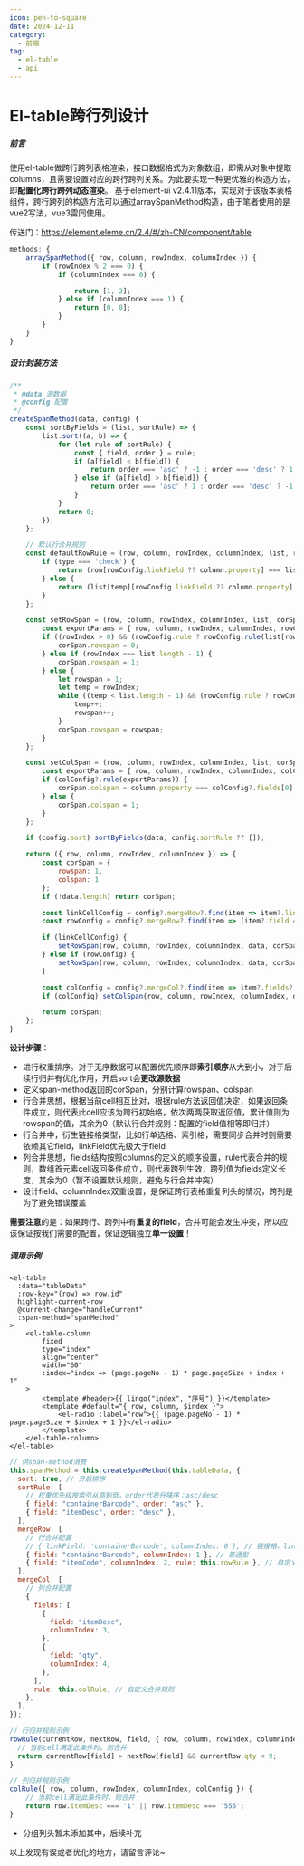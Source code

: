 ```yaml
---
icon: pen-to-square
date: 2024-12-11
category:
  - 前端
tag:
  - el-table
  - api
---
```


# El-table跨行列设计

##### 前言

使用el-table做跨行跨列表格渲染，接口数据格式为对象数组，即需从对象中提取columns，且需要设置对应的跨行跨列关系。为此要实现一种更优雅的构造方法，即**配置化跨行跨列动态渲染**。
基于element-ui v2.4.11版本，实现对于该版本表格组件，跨行跨列的构造方法可以通过arraySpanMethod构造，由于笔者使用的是vue2写法，vue3雷同使用。

传送门：https://element.eleme.cn/2.4/#/zh-CN/component/table

```javascript
methods: {
    arraySpanMethod({ row, column, rowIndex, columnIndex }) {
        if (rowIndex % 2 === 0) {
            if (columnIndex === 0) {

                return [1, 2];
            } else if (columnIndex === 1) {
                return [0, 0];
            }
        }
    }
}
```

<!-- more -->

##### 设计封装方法

```javascript
/**
 * @data 源数据
 * @config 配置
 */
createSpanMethod(data, config) {
    const sortByFields = (list, sortRule) => {
        list.sort((a, b) => {
            for (let rule of sortRule) {
                const { field, order } = rule;
                if (a[field] < b[field]) {
                    return order === 'asc' ? -1 : order === 'desc' ? 1 : 0;
                } else if (a[field] > b[field]) {
                    return order === 'asc' ? 1 : order === 'desc' ? -1 : 0;
                }
            }
            return 0;
        });
    };

    // 默认行合并规则
    const defaultRowRule = (row, column, rowIndex, columnIndex, list, rowConfig, temp, type) => {
        if (type === 'check') {
            return (row[rowConfig.linkField ?? column.property] === list[rowIndex - 1][rowConfig.linkField ?? column.property]);
        } else {
            return (list[temp][rowConfig.linkField ?? column.property] === list[temp + 1][rowConfig.linkField ?? column.property]);
        }
    };

    const setRowSpan = (row, column, rowIndex, columnIndex, list, corSpan, rowConfig) => {
        const exportParams = { row, column, rowIndex, columnIndex, rowConfig };
        if ((rowIndex > 0) && (rowConfig.rule ? rowConfig.rule(list[rowIndex - 1], row, rowConfig.linkField ?? column.property, exportParams) : defaultRowRule(row, column, rowIndex, columnIndex, list, rowConfig, null, 'check'))) {
            corSpan.rowspan = 0;
        } else if (rowIndex === list.length - 1) {
            corSpan.rowspan = 1;
        } else {
            let rowspan = 1;
            let temp = rowIndex;
            while ((temp < list.length - 1) && (rowConfig.rule ? rowConfig.rule(list[temp], list[temp + 1], rowConfig.linkField ?? column.property, exportParams) : defaultRowRule(row, column, rowIndex, columnIndex, list, rowConfig, temp))) {
                temp++;
                rowspan++;
            }
            corSpan.rowspan = rowspan;
        }
    };

    const setColSpan = (row, column, rowIndex, columnIndex, list, corSpan, colConfig) => {
        const exportParams = { row, column, rowIndex, columnIndex, colConfig };
        if (colConfig?.rule(exportParams)) {
            corSpan.colspan = column.property === colConfig?.fields[0].field ? colConfig?.fields.length : 0;
        } else {
            corSpan.colspan = 1;
        }
    };

    if (config.sort) sortByFields(data, config.sortRule ?? []);

    return ({ row, column, rowIndex, columnIndex }) => {
        const corSpan = {
            rowspan: 1,
            colspan: 1
        };
        if (!data.length) return corSpan;

        const linkCellConfig = config?.mergeRow?.find(item => item?.linkField && (item?.columnIndex === columnIndex));
        const rowConfig = config?.mergeRow?.find(item => (item?.field === column.property) && (item?.columnIndex === columnIndex));

        if (linkCellConfig) {
            setRowSpan(row, column, rowIndex, columnIndex, data, corSpan, linkCellConfig);
        } else if (rowConfig) {
            setRowSpan(row, column, rowIndex, columnIndex, data, corSpan, rowConfig);
        }

        const colConfig = config?.mergeCol?.find(item => item?.fields?.some(el => (el?.field === column.property) && (el?.columnIndex === columnIndex)));
        if (colConfig) setColSpan(row, column, rowIndex, columnIndex, data, corSpan, colConfig);

        return corSpan;
    };
}
```

**设计步骤**：

- 进行权重排序。对于无序数据可以配置优先顺序即**索引顺序**从大到小，对于后续行归并有优化作用，开启sort会**更改源数据**
- 定义span-method返回的corSpan，分别计算rowspan、colspan
- 行合并思想，根据当前cell相互比对，根据rule方法返回值决定，如果返回条件成立，则代表此cell应该为跨行初始格，依次两两获取返回值，累计值则为rowspan的值，其余为0（默认行合并规则：配置的field值相等即归并）
- 行合并中，衍生链接格类型，比如行单选格、索引格，需要同步合并时则需要依赖其它field，linkField优先级大于field
- 列合并思想，fields结构按照columns的定义的顺序设置，rule代表合并的规则，数组首元素cell返回条件成立，则代表跨列生效，跨列值为fields定义长度，其余为0（暂不设置默认规则，避免与行合并冲突）
- 设计field、columnIndex双重设置，是保证跨行表格重复列头的情况，跨列是为了避免错误覆盖

**需要注意**的是：如果跨行、跨列中有**重复的field**，合并可能会发生冲突，所以应该保证按我们需要的配置，保证逻辑独立**单一设置**！

##### 调用示例

```vue
<el-table
  :data="tableData"
  :row-key="(row) => row.id"
  highlight-current-row
  @current-change="handleCurrent"
  :span-method="spanMethod"
>
    <el-table-column
        fixed
        type="index"
        align="center"
        width="60"
        :index="index => (page.pageNo - 1) * page.pageSize + index + 1"
    >
        <template #header>{{ lingo("index", "序号") }}</template>
        <template #default="{ row, column, $index }">
            <el-radio :label="row">{{ (page.pageNo - 1) * page.pageSize + $index + 1 }}</el-radio>
        </template>
    </el-table-column>
</el-table>
```

```javascript
// 供span-method消费
this.spanMethod = this.createSpanMethod(this.tableData, {
  sort: true, // 开启排序
  sortRule: [
    // 权重优先级按索引从高到低，order代表升降序：asc/desc
    { field: "containerBarcode", order: "asc" },
    { field: "itemDesc", order: "desc" },
  ],
  mergeRow: [
    // 行合并配置
    // { linkField: 'containerBarcode', columnIndex: 0 }, // 链接格，linkField代表寄生列，优先于field
    { field: "containerBarcode", columnIndex: 1 }, // 普通型
    { field: "itemCode", columnIndex: 2, rule: this.rowRule }, // 自定义合并规则
  ],
  mergeCol: [
    // 列合并配置
    {
      fields: [
        {
          field: "itemDesc",
          columnIndex: 3,
        },
        {
          field: "qty",
          columnIndex: 4,
        },
      ],
      rule: this.colRule, // 自定义合并规则
    },
  ],
});
```

```javascript
// 行归并规则示例
rowRule(currentRow, nextRow, field, { row, column, rowIndex, columnIndex, colConfig }) {
  // 当前cell满足此条件时，则合并
  return currentRow[field] > nextRow[field] && currentRow.qty < 9;
}

// 列归并规则示例
colRule({ row, column, rowIndex, columnIndex, colConfig }) {
  	// 当前cell满足此条件时，则合并
    return row.itemDesc === '1' || row.itemDesc === '555';
}
```

- 分组列头暂未添加其中，后续补充

以上发现有误或者优化的地方，请留言评论~
